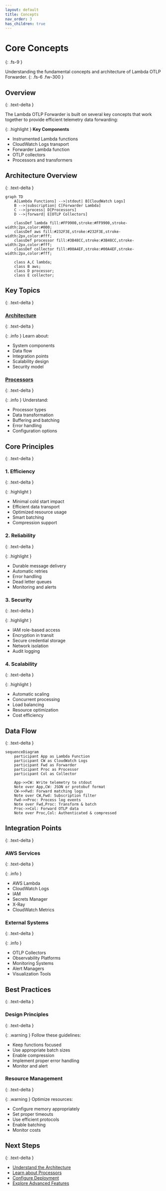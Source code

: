 ```yaml
---
layout: default
title: Concepts
nav_order: 3
has_children: true
---
```


# Core Concepts
{: .fs-9 }

Understanding the fundamental concepts and architecture of Lambda OTLP Forwarder.
{: .fs-6 .fw-300 }

## Overview
{: .text-delta }

The Lambda OTLP Forwarder is built on several key concepts that work together to provide efficient telemetry data forwarding:

{: .highlight }
**Key Components**
- Instrumented Lambda functions
- CloudWatch Logs transport
- Forwarder Lambda function
- OTLP collectors
- Processors and transformers

## Architecture Overview
{: .text-delta }

```mermaid
graph TD
    A[Lambda Functions] -->|stdout| B[CloudWatch Logs]
    B -->|subscription| C[Forwarder Lambda]
    C -->|process| D[Processors]
    D -->|forward| E[OTLP Collectors]
    
    classDef lambda fill:#FF9900,stroke:#FF9900,stroke-width:2px,color:#000;
    classDef aws fill:#232F3E,stroke:#232F3E,stroke-width:2px,color:#fff;
    classDef processor fill:#3B48CC,stroke:#3B48CC,stroke-width:2px,color:#fff;
    classDef collector fill:#00A4EF,stroke:#00A4EF,stroke-width:2px,color:#fff;
    
    class A,C lambda;
    class B aws;
    class D processor;
    class E collector;
```

## Key Topics
{: .text-delta }

### [Architecture](architecture)
{: .text-delta }

{: .info }
Learn about:
- System components
- Data flow
- Integration points
- Scalability design
- Security model

### [Processors](processors)
{: .text-delta }

{: .info }
Understand:
- Processor types
- Data transformation
- Buffering and batching
- Error handling
- Configuration options

## Core Principles
{: .text-delta }

### 1. Efficiency
{: .text-delta }

{: .highlight }
- Minimal cold start impact
- Efficient data transport
- Optimized resource usage
- Smart batching
- Compression support

### 2. Reliability
{: .text-delta }

{: .highlight }
- Durable message delivery
- Automatic retries
- Error handling
- Dead letter queues
- Monitoring and alerts

### 3. Security
{: .text-delta }

{: .highlight }
- IAM role-based access
- Encryption in transit
- Secure credential storage
- Network isolation
- Audit logging

### 4. Scalability
{: .text-delta }

{: .highlight }
- Automatic scaling
- Concurrent processing
- Load balancing
- Resource optimization
- Cost efficiency

## Data Flow
{: .text-delta }

```mermaid
sequenceDiagram
    participant App as Lambda Function
    participant CW as CloudWatch Logs
    participant Fwd as Forwarder
    participant Proc as Processor
    participant Col as Collector

    App->>CW: Write telemetry to stdout
    Note over App,CW: JSON or protobuf format
    CW->>Fwd: Forward matching logs
    Note over CW,Fwd: Subscription filter
    Fwd->>Proc: Process log events
    Note over Fwd,Proc: Transform & batch
    Proc->>Col: Forward OTLP data
    Note over Proc,Col: Authenticated & compressed
```

## Integration Points
{: .text-delta }

### AWS Services
{: .text-delta }

{: .info }
- AWS Lambda
- CloudWatch Logs
- IAM
- Secrets Manager
- X-Ray
- CloudWatch Metrics

### External Systems
{: .text-delta }

{: .info }
- OTLP Collectors
- Observability Platforms
- Monitoring Systems
- Alert Managers
- Visualization Tools

## Best Practices
{: .text-delta }

### Design Principles
{: .text-delta }

{: .warning }
Follow these guidelines:
- Keep functions focused
- Use appropriate batch sizes
- Enable compression
- Implement proper error handling
- Monitor and alert

### Resource Management
{: .text-delta }

{: .warning }
Optimize resources:
- Configure memory appropriately
- Set proper timeouts
- Use efficient protocols
- Enable batching
- Monitor costs

## Next Steps
{: .text-delta }

- [Understand the Architecture](architecture)
- [Learn about Processors](processors)
- [Configure Deployment](../deployment)
- [Explore Advanced Features](../advanced) 